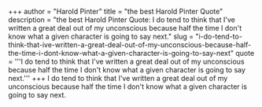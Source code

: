 +++
author = "Harold Pinter"
title = "the best Harold Pinter Quote"
description = "the best Harold Pinter Quote: I do tend to think that I've written a great deal out of my unconscious because half the time I don't know what a given character is going to say next."
slug = "i-do-tend-to-think-that-ive-written-a-great-deal-out-of-my-unconscious-because-half-the-time-i-dont-know-what-a-given-character-is-going-to-say-next"
quote = '''I do tend to think that I've written a great deal out of my unconscious because half the time I don't know what a given character is going to say next.'''
+++
I do tend to think that I've written a great deal out of my unconscious because half the time I don't know what a given character is going to say next.
